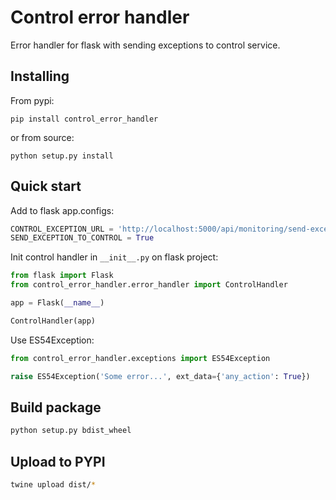 # Control error handler

Error handler for flask with sending exceptions to control service.

## Installing
From pypi:

`pip install control_error_handler`

or from source:

`python setup.py install`

## Quick start

Add to flask app.configs:

```python
CONTROL_EXCEPTION_URL = 'http://localhost:5000/api/monitoring/send-exception/'
SEND_EXCEPTION_TO_CONTROL = True

```

Init control handler in `__init__.py` on flask project:

```python
from flask import Flask
from control_error_handler.error_handler import ControlHandler

app = Flask(__name__)

ControlHandler(app)
```

Use ES54Exception:

```python
from control_error_handler.exceptions import ES54Exception

raise ES54Exception('Some error...', ext_data={'any_action': True})

```

## Build package

```bash
python setup.py bdist_wheel

```

## Upload to PYPI

```bash
twine upload dist/*
```